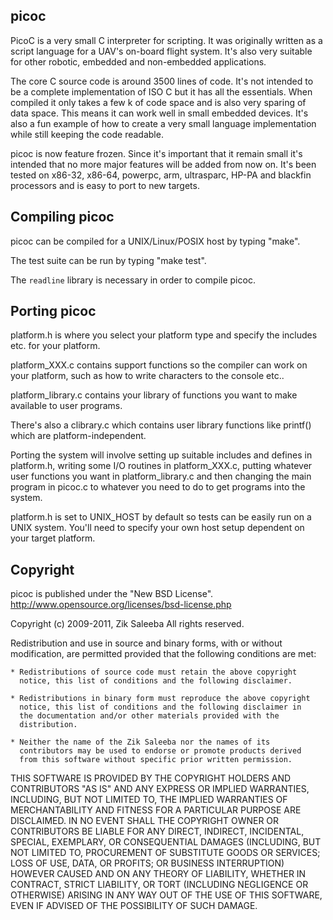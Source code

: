 picoc
-----

PicoC is a very small C interpreter for scripting. It was originally written 
as a script language for a UAV's on-board flight system. It's also very 
suitable for other robotic, embedded and non-embedded applications.

The core C source code is around 3500 lines of code. It's not intended to be 
a complete implementation of ISO C but it has all the essentials. When 
compiled it only takes a few k of code space and is also very sparing of 
data space. This means it can work well in small embedded devices. It's also 
a fun example of how to create a very small language implementation while 
still keeping the code readable.

picoc is now feature frozen. Since it's important that it remain small it's 
intended that no more major features will be added from now on. It's been 
tested on x86-32, x86-64, powerpc, arm, ultrasparc, HP-PA and blackfin 
processors and is easy to port to new targets. 


Compiling picoc
---------------

picoc can be compiled for a UNIX/Linux/POSIX host by typing "make".

The test suite can be run by typing "make test".

The `readline` library is necessary in order to compile picoc.


Porting picoc
-------------

platform.h is where you select your platform type and specify the includes 
etc. for your platform.

platform_XXX.c contains support functions so the compiler can work on 
your platform, such as how to write characters to the console etc..

platform_library.c contains your library of functions you want to make 
available to user programs.

There's also a clibrary.c which contains user library functions like 
printf() which are platform-independent.

Porting the system will involve setting up suitable includes and defines 
in platform.h, writing some I/O routines in platform_XXX.c, putting 
whatever user functions you want in platform_library.c and then changing 
the main program in picoc.c to whatever you need to do to get programs 
into the system.

platform.h is set to UNIX_HOST by default so tests can be easily run on
a UNIX system. You'll need to specify your own host setup dependent on 
your target platform.


Copyright
---------

picoc is published under the "New BSD License".
http://www.opensource.org/licenses/bsd-license.php


Copyright (c) 2009-2011, Zik Saleeba
All rights reserved.

Redistribution and use in source and binary forms, with or without 
modification, are permitted provided that the following conditions are 
met:

    * Redistributions of source code must retain the above copyright 
      notice, this list of conditions and the following disclaimer.
      
    * Redistributions in binary form must reproduce the above copyright 
      notice, this list of conditions and the following disclaimer in 
      the documentation and/or other materials provided with the 
      distribution.
      
    * Neither the name of the Zik Saleeba nor the names of its 
      contributors may be used to endorse or promote products derived 
      from this software without specific prior written permission.

THIS SOFTWARE IS PROVIDED BY THE COPYRIGHT HOLDERS AND CONTRIBUTORS 
"AS IS" AND ANY EXPRESS OR IMPLIED WARRANTIES, INCLUDING, BUT NOT 
LIMITED TO, THE IMPLIED WARRANTIES OF MERCHANTABILITY AND FITNESS FOR 
A PARTICULAR PURPOSE ARE DISCLAIMED. IN NO EVENT SHALL THE COPYRIGHT 
OWNER OR CONTRIBUTORS BE LIABLE FOR ANY DIRECT, INDIRECT, INCIDENTAL, 
SPECIAL, EXEMPLARY, OR CONSEQUENTIAL DAMAGES (INCLUDING, BUT NOT 
LIMITED TO, PROCUREMENT OF SUBSTITUTE GOODS OR SERVICES; LOSS OF USE, 
DATA, OR PROFITS; OR BUSINESS INTERRUPTION) HOWEVER CAUSED AND ON ANY 
THEORY OF LIABILITY, WHETHER IN CONTRACT, STRICT LIABILITY, OR TORT 
(INCLUDING NEGLIGENCE OR OTHERWISE) ARISING IN ANY WAY OUT OF THE USE 
OF THIS SOFTWARE, EVEN IF ADVISED OF THE POSSIBILITY OF SUCH DAMAGE.
